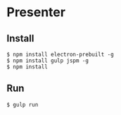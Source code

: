 # Presenter

## Install 

```
$ npm install electron-prebuilt -g
$ npm install gulp jspm -g
$ npm install
```

## Run

```
$ gulp run
```

